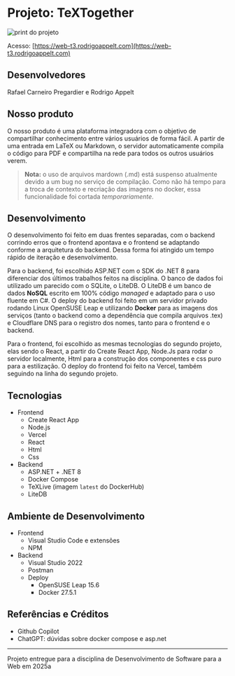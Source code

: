 # Projeto: TeXTogether

![print do projeto]()

Acesso: [https://web-t3.rodrigoappelt.com](https://web-t3.rodrigoappelt.com)

## Desenvolvedores

Rafael Carneiro Pregardier e Rodrigo Appelt

## Nosso produto

O nosso produto é uma plataforma integradora com o objetivo de compartilhar conhecimento entre vários usuários de forma fácil. A partir de uma entrada em LaTeX ou Markdown, o servidor automaticamente compila o código para PDF e 
compartilha na rede para todos os outros usuários verem.

> **Nota:** o uso de arquivos mardown (.md) está suspenso atualmente devido a um bug no serviço de compilação. Como não há tempo para a troca de contexto e recriação das imagens no docker, essa funcionalidade foi cortada _temporariamente_.

## Desenvolvimento

O desenvolvimento foi feito em duas frentes separadas, com o backend corrindo erros que o frontend apontava e o frontend se adaptando conforme a arquitetura do backend. Dessa forma foi atingido um 
tempo rápido de iteração e desenvolvimento. 

Para o backend, foi escolhido ASP.NET com o SDK do .NET 8 para diferenciar dos últimos trabalhos feitos na disciplina. O banco de dados foi utilizado um
parecido com o SQLite, o LiteDB. O LiteDB é um banco de dados **NoSQL** escrito em 100% código _managed_ e adaptado para o uso fluente em C#. O deploy do backend foi feito em um servidor privado
rodando Linux OpenSUSE Leap e utilizando **Docker** para as imagens dos serviços (tanto o backend como a dependência que compila arquivos .tex) e Cloudflare DNS para o registro dos nomes, tanto para
o frontend e o backend.

Para o frontend, foi escolhido as mesmas tecnologias do segundo projeto, elas sendo o React, a partir do Create React App, Node.Js para rodar o servidor localmente, Html para a construção dos componentes
e css puro para a estilização. O deploy do frontend foi feito na Vercel, também seguindo na linha do segundo projeto.

## Tecnologias

* Frontend
  * Create React App
  * Node.js
  * Vercel
  * React
  * Html
  * Css
* Backend
  * ASP.NET + .NET 8
  * Docker Compose
  * TeXLive (imagem `latest` do DockerHub)
  * LiteDB

## Ambiente de Desenvolvimento

* Frontend
  * Visual Studio Code e extensões 
  * NPM
* Backend
  * Visual Studio 2022
  * Postman
  * Deploy
    * OpenSUSE Leap 15.6
    * Docker 27.5.1
  
## Referências e Créditos

* Github Copilot
* ChatGPT: dúvidas sobre docker compose e asp.net

---

Projeto entregue para a disciplina de Desenvolvimento de Software para a Web em 2025a
